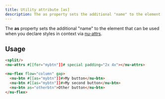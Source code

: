 ```yaml
---
title: Utility attribute [as]
description: The as property sets the additional "name" to the element that can be used when you declare styles in context via nu-attrs
---
```


The **as** property sets the additional "name" to the element that can be used when you declare styles in context via [nu-attrs](../decorators/nu-attrs.md).

## Usage

```html
<split/>
<nu-attrs #[[for="mybtn"]]# special padding="2x 4x"></nu-attrs>

<nu-flex flow="column" gap>
  <nu-btn #[[as="mybtn"]]#>My button</nu-btn>
  <nu-btn #[[as="mybtn"]]#>My second button</nu-btn>
  <nu-btn as="otherbtn">Other button</nu-btn>
</nu-flex>
```
